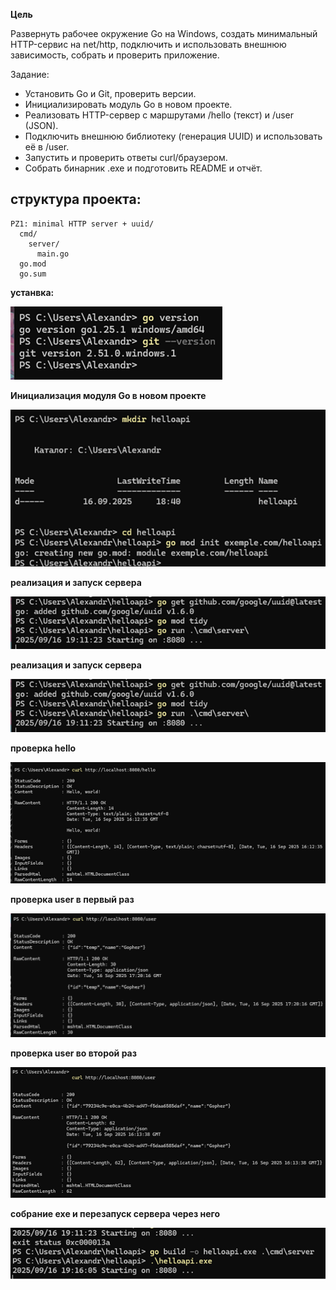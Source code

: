 **Цель**

Развернуть рабочее окружение Go на Windows, создать минимальный HTTP-сервис на net/http, подключить и использовать внешнюю зависимость, собрать и проверить приложение.

Задание:
-	Установить Go и Git, проверить версии.
-	Инициализировать модуль Go в новом проекте.
-	Реализовать HTTP-сервер с маршрутами /hello (текст) и /user (JSON).
-	Подключить внешнюю библиотеку (генерация UUID) и использовать её в /user.
-	Запустить и проверить ответы curl/браузером.
-	Собрать бинарник .exe и подготовить README и отчёт.

## структура проекта:
```
PZ1: minimal HTTP server + uuid/
  cmd/
    server/
      main.go
  go.mod
  go.sum
```

**устанвка:**

![установка](/image/imag1.png)

**Инициализация модуля Go в новом проекте**

![Инициализация ](/image/imeg2.png)

**реализация и запуск сервера**

![сервер](/image/image3.png)

**реализация и запуск сервера**

![сервер](/image/image3.png)

**проверка hello**

![сервер](/image/image4.png)

**проверка user в первый раз**

![сервер](/image/image7.png)

**проверка user во второй раз**

![сервер](/image/image5.png)

**собрание exe и перезапуск сервера через него**

![сервер](/image/image6.png)


